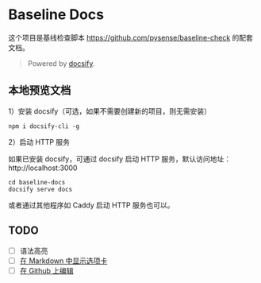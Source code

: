 # Baseline Docs

这个项目是基线检查脚本 https://github.com/pysense/baseline-check 的配套文档。

> Powered by [docsify](https://docsify.js.org/#/zh-cn/).

## 本地预览文档

1）安装 docsify（可选，如果不需要创建新的项目，则无需安装）

```
npm i docsify-cli -g
```

2）启动 HTTP 服务

如果已安装 docsify，可通过 docsify 启动 HTTP 服务，默认访问地址：http://localhost:3000

```
cd baseline-docs
docsify serve docs
```

或者通过其他程序如 Caddy 启动 HTTP 服务也可以。

## TODO

- [ ] 语法高亮
- [ ] [在 Markdown 中显示选项卡](https://docsify.js.org/#/zh-cn/plugins?id=tabs)
- [ ] [在 Github 上编辑](https://docsify.js.org/#/zh-cn/plugins?id=%e5%9c%a8-github-%e4%b8%8a%e7%bc%96%e8%be%91)
